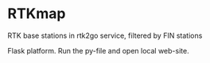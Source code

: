 # RTKmap
RTK base stations in rtk2go service, filtered by FIN stations

Flask platform. 
Run the py-file and open local web-site.
